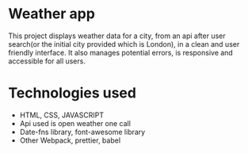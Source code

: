 # Weather app

This project displays weather data for a city, from an api after user search(or the initial city provided which is London), in a clean and user friendly interface. It also manages potential errors, is responsive and accessible for all users.

# Technologies used

- HTML, CSS, JAVASCRIPT
- Api used is open weather one call
- Date-fns library, font-awesome library
- Other Webpack, prettier, babel
